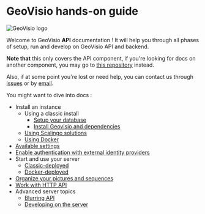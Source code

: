 # GeoVisio hands-on guide

![GeoVisio logo](../images/logo_full.png)

Welcome to GeoVisio __API__ documentation ! It will help you through all phases of setup, run and develop on GeoVisio API and backend.

__Note that__ this only covers the API component, if you're looking for docs on another component, you may go to [this repository](https://gitlab.com/geovisio) instead.

Also, if at some point you're lost or need help, you can contact us through [issues](https://gitlab.com/geovisio/api/-/issues) or by [email](mailto:panieravide@riseup.net).

You might want to dive into docs :

- Install an instance
  - Using a classic install
    - [Setup your database](./07_Database_setup.md)
    - [Install Geovisio and dependencies](./10_Install_Classic.md)
  - [Using Scalingo solutions](./10_Install_Scalingo.md)
  - [Using Docker](./14_Running_Docker.md)
- [Available settings](./11_Server_settings.md)
- [Enable authentication with external identity providers](./12_External_Identity_Providers.md)
- Start and use your server
  - [Classic-deployed](./14_Running_Classic.md)
  - [Docker-deployed](./14_Running_Docker.md)
- [Organize your pictures and sequences](./15_Pictures_requirements.md)
- [Work with HTTP API](./16_Using_API.md)
- Advanced server topics
  - [Blurring API](./17_Blur_API.md)
  - [Developing on the server](./19_Develop_server.md)
